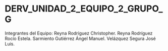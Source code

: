 # DERV_UNIDAD_2_EQUIPO_2_GRUPO_G
Integrantes del Equipo:
Reyna Rodríguez Christopher.
Reyna Rodríguez Rocío Estela.
Sarmiento Gutiérrez Ángel Manuel.
Velázquez Segura José Luis.
